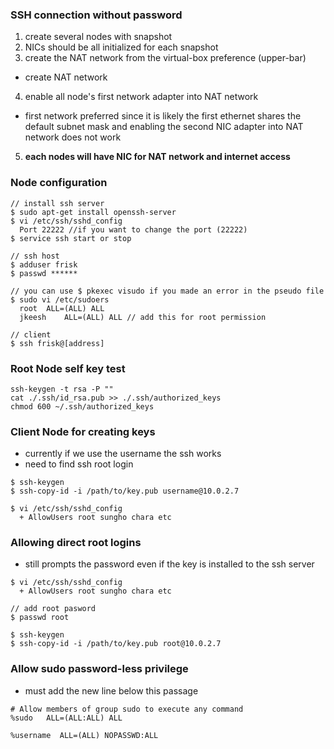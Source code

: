 ### SSH connection without password
1. create several nodes with snapshot
2. NICs should be all initialized for each snapshot
3. create the NAT network from the virtual-box preference (upper-bar)
  - create NAT network
4. enable all node's first network adapter into NAT network
  - first network preferred since it is likely the first ethernet shares the default subnet mask and enabling the second NIC adapter into  NAT network does not work

5. **each nodes will have NIC for NAT network and internet access**


### Node configuration

```
// install ssh server
$ sudo apt-get install openssh-server
$ vi /etc/ssh/sshd_config
  Port 22222 //if you want to change the port (22222)
$ service ssh start or stop

// ssh host
$ adduser frisk
$ passwd ******

// you can use $ pkexec visudo if you made an error in the pseudo file
$ sudo vi /etc/sudoers
  root	ALL=(ALL) ALL
  jkeesh	ALL=(ALL) ALL // add this for root permission

// client
$ ssh frisk@[address]

```

### Root Node self key test
```
ssh-keygen -t rsa -P ""
cat ./.ssh/id_rsa.pub >> ./.ssh/authorized_keys
chmod 600 ~/.ssh/authorized_keys
```

### Client Node for creating keys
- currently if we use the username the ssh works
- need to find ssh root login
```
$ ssh-keygen
$ ssh-copy-id -i /path/to/key.pub username@10.0.2.7

$ vi /etc/ssh/sshd_config
  + AllowUsers root sungho chara etc
```

### Allowing direct root logins
- still prompts the password even if the key is installed to the ssh server
```
$ vi /etc/ssh/sshd_config
  + AllowUsers root sungho chara etc

// add root pasword
$ passwd root

$ ssh-keygen
$ ssh-copy-id -i /path/to/key.pub root@10.0.2.7
```


### Allow sudo password-less privilege
- must add the new line below this passage
```
# Allow members of group sudo to execute any command
%sudo   ALL=(ALL:ALL) ALL

%username  ALL=(ALL) NOPASSWD:ALL
```
